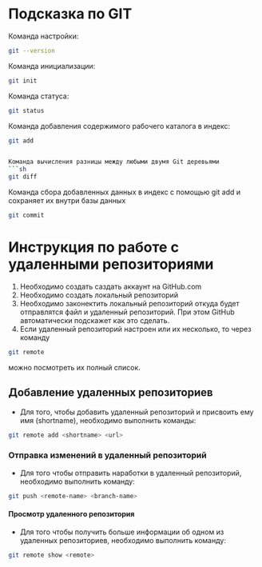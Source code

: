 # Подсказка по GIT 

Команда настройки:

```sh
git --version 
```


Команда инициализации:

```sh
git init
```


Команда статуса:

```sh
git status 
```


Команда добавления содержимого рабочего каталога в индекс:

```sh
git add 


Команда вычисления разницы между любыми двумя Git деревьями
```sh 
git diff
```

Команда сбора добавленных данных в индекс с помощью git add и сохраняет их внутри базы данных 

```sh
git commit 
```

# Инструкция по работе с удаленными репозиториями

1. Необходимо создать саздать аккаунт на GitHub.com
2. Необходимо создать локальный репозиторий
3. Необходимо законектить локальный репозиторий откуда будет отправлятся файл и удаленный репозиторий. При этом GitHub автоматически подскажет как это сделать. 
4. Если удаленный репозиторий настроен или их несколько, то через команду 

```sh
git remote
```
можно посмотреть их полный список. 

## Добавление удаленных репозиториев ## 
* Для того, чтобы добавить удаленный репозиторий и присвоить ему имя (shortname), необходимо выполнить команды: 

```sh
git remote add <shortname> <url> 
```
### Отправка изменений в удаленный репозиторий ### 
* Для того чтобы отправить наработки в удаленный репозиторий, необходимо выполнить команду: 
``` sh
git push <remote-name> <branch-name> 

```
#### Просмотр удаленного репозитория #### 
* Для того чтобы получить больше информации об одном из удаленных репозиториев, необходимо выполнить команду:
```sh
git remote show <remote> 
```



